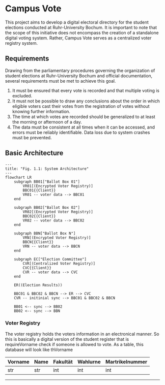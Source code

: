 # Campus Vote

This project aims to develop a digital electoral directory for the student elections conducted at Ruhr-University Bochum. It is important to note that the scope of this initiative does not encompass the creation of a standalone digital voting system. Rather, Campus Vote serves as a centralized voter registry system.

## Requirements

Drawing from the parliamentary procedures governing the organization of student elections at Ruhr-University Bochum and official documentation, several requirements must be met to achieve this goal.

1.  It must be ensured that every vote is recorded and that multiple voting is excluded.
2.  It must not be possible to draw any conclusions about the order in which eligible voters cast their votes from the registration of votes without knowing further information.
3.  The time at which votes are recorded should be generalized to at least the morning or afternoon of a day.
4.  The data must be consistent at all times when it can be accessed, and errors must be reliably identifiable. Data loss due to system crashes must be prevented.

## Basic Architecture 

```mermaid
---
title: "Fig. 1.1: System Architecture"
---
flowchart LR
    subgraph BB01["Ballot Box 01"]
        VR01[(Encrypted Voter Registry)]
        BBC01{{Client}}
        VR01 -- voter data --> BBC01
    end

    subgraph BB02["Ballot Box 02"]
        VR02[(Encrypted Voter Registry)]
        BBC02{{Client}}
        VR02 -- voter data --> BBC02
    end

    subgraph BBN["Ballot Box N"]
        VRN[(Encrypted Voter Registry)]
        BBCN{{Client}}
        VRN -- voter data --> BBCN
    end

    subgraph EC["Election Committee"]
        CVR[(Centralized Voter Registry)]
        CVC{{Client}}
        CVR -- voter data --> CVC
    end

    ER((Election Results))

    BBC01 & BBC02 & BBCN --> ER --> CVC
    CVR -- initinial sync --> BBC01 & BBC02 & BBCN

    BB01 <-- sync --> BB02
    BB02 <-- sync --> BBN
```

### Voter Registry

The voter registry holds the voters information in an electronical manner. So this 
is basically a digital version of the student register that is requireVorname check 
if someone is allowed to vote. As a table, this database will look like thVorname

| Vorname | Name  | Fakultät  | Wahlurne | Martrikelnummer |
| ------- | ----- | --------- | -------- | --------------- |
| str     | str   | int       | int      | int             |
---
